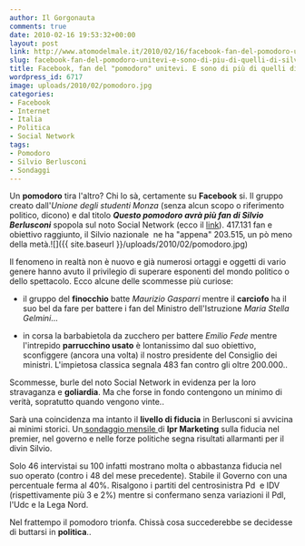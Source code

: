 ```yaml
---
author: Il Gorgonauta
comments: true
date: 2010-02-16 19:53:32+00:00
layout: post
link: http://www.atomodelmale.it/2010/02/16/facebook-fan-del-pomodoro-unitevi-e-sono-di-piu-di-quelli-di-silvio-berlusconi/
slug: facebook-fan-del-pomodoro-unitevi-e-sono-di-piu-di-quelli-di-silvio-berlusconi
title: Facebook, fan del "pomodoro" unitevi. E sono di più di quelli di Silvio Berlusconi.
wordpress_id: 6717
image: uploads/2010/02/pomodoro.jpg
categories:
- Facebook
- Internet
- Italia
- Politica
- Social Network
tags:
- Pomodoro
- Silvio Berlusconi
- Sondaggi
---
```


Un **pomodoro** tira l'altro? Chi lo sà, certamente su **Facebook** si. Il gruppo creato dall'_Unione degli studenti Monza_ (senza alcun scopo o riferimento politico, dicono) e dal titolo **_Questo pomodoro avrà più fan di Silvio Berlusconi_** spopola sul noto Social Network (ecco il [link](http://www.facebook.com/pages/Questo-pomodoro-avra-piu-fan-di-Silvio-Berlusconi/312287616880?v=wall&ref=search)). 417.131 fan e obiettivo raggiunto, il Silvio nazionale  ne ha "appena" 203.515, un pò meno della metà.![]({{ site.baseurl }}/uploads/2010/02/pomodoro.jpg)

Il fenomeno in realtà non è nuovo e già numerosi ortaggi e oggetti di vario genere hanno avuto il privilegio di superare esponenti del mondo politico o dello spettacolo. Ecco alcune delle scommesse più curiose:

	
  * il gruppo del **finocchio** batte _Maurizio Gasparri_ mentre il **carciofo** ha il suo bel da fare per battere i fan del Ministro dell'Istruzione _Maria Stella Gelmini_...

	
  * in corsa la barbabietola da zucchero per battere _Emilio Fede_ mentre l'intrepido **parrucchino usato** è lontanissimo dal suo obiettivo, sconfiggere (ancora una volta) il nostro presidente del Consiglio dei ministri. L'impietosa classica segnala 483 fan contro gli oltre 200.000..

Scommesse, burle del noto Social Network in evidenza per la loro stravaganza e **goliardia**. Ma che forse in fondo contengono un minimo di verità, sopratutto quando vengono vinte..

Sarà una coincidenza ma intanto il **livello di fiducia** in Berlusconi si avvicina ai minimi storici. Un[ sondaggio mensile ](http://www.repubblica.it/statickpm3/rep-locali/repubblica/speciale/2010/sondaggi_ipr/fiducia_governo_febbraio.html)di **Ipr Marketing** sulla fiducia nel premier, nel governo e nelle forze politiche segna risultati allarmanti per il divin Silvio.

Solo 46 intervistai su 100 infatti mostrano molta o abbastanza fiducia nel suo operato (contro i 48 del mese precedente). Stabile il Governo con una percentuale ferma al 40%. Risalgono i partiti del centrosinistra Pd  e IDV (rispettivamente più 3 e 2%) mentre si confermano senza variazioni il Pdl, l'Udc e la Lega Nord.

Nel frattempo il pomodoro trionfa. Chissà cosa succederebbe se decidesse di buttarsi in **politica**..
